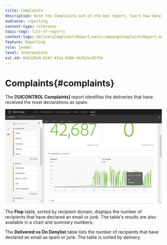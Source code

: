 ```yaml
---
title: Complaints
description: With the Complaints out-of-the-box report, learn how many time delivery was declared as spam.
audience: reporting
content-type: reference
topic-tags: list-of-reports
context-tags: deliveryComplaintsReport,main;campaignComplaintsReport,main;programComplaintsReport,main
feature: Reporting
role: Leader
level: Intermediate
exl-id: 8de120e9-014f-4faa-948b-843b2ec03f5e
---
```

# Complaints{#complaints}

The **[!UICONTROL Complaints]** report identifies the deliveries that have received the most declarations as spam.

![](assets/delivery_reports_complaints.png)

The **Flop** table, sorted by recipient domain, displays the number of recipients that have declared an email or junk. The table's results are also available in a chart and summary numbers.

The **Delivered vs On Denylist** table lists the number of recipients that have declared an email as spam or junk. The table is sorted by delivery.
